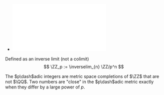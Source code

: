 - ![](_attachments/p_adic_formulas.pdf)

Defined as an inverse limit (not a colimit)
$$
\ZZ_p := \inverselim_{n} \ZZ/p^n
$$


The $p\dash$adic integers are metric space completions of $\ZZ$ that are not $\QQ$. Two numbers are "close" in the $p\dash$adic metric exactly when they differ by a large power of $p$.